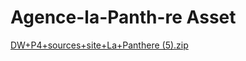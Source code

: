 # Agence-la-Panth-re Asset
[DW+P4+sources+site+La+Panthere (5).zip](https://github.com/SCH2022/Agence-la-Panth-re/files/10909826/DW%2BP4%2Bsources%2Bsite%2BLa%2BPanthere.5.zip)
